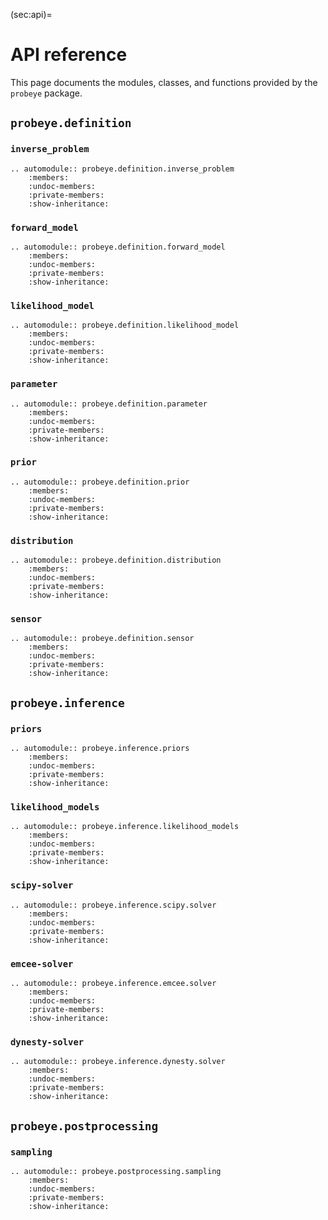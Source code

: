 (sec:api)=
# API reference

This page documents the modules, classes, and functions provided by the `probeye` 
package.

## `probeye.definition`
### `inverse_problem`
```{eval-rst}
.. automodule:: probeye.definition.inverse_problem
    :members:
    :undoc-members:
    :private-members:
    :show-inheritance:
```
### `forward_model`
```{eval-rst}
.. automodule:: probeye.definition.forward_model
    :members:
    :undoc-members:
    :private-members:
    :show-inheritance:
```
### `likelihood_model`
```{eval-rst}
.. automodule:: probeye.definition.likelihood_model
    :members:
    :undoc-members:
    :private-members:
    :show-inheritance:
```
### `parameter`
```{eval-rst}
.. automodule:: probeye.definition.parameter
    :members:
    :undoc-members:
    :private-members:
    :show-inheritance:
```
### `prior`
```{eval-rst}
.. automodule:: probeye.definition.prior
    :members:
    :undoc-members:
    :private-members:
    :show-inheritance:
```
### `distribution`
```{eval-rst}
.. automodule:: probeye.definition.distribution
    :members:
    :undoc-members:
    :private-members:
    :show-inheritance:
```
### `sensor`
```{eval-rst}
.. automodule:: probeye.definition.sensor
    :members:
    :undoc-members:
    :private-members:
    :show-inheritance:
```

## `probeye.inference`
### `priors`
```{eval-rst}
.. automodule:: probeye.inference.priors
    :members:
    :undoc-members:
    :private-members:
    :show-inheritance:
```
### `likelihood_models`
```{eval-rst}
.. automodule:: probeye.inference.likelihood_models
    :members:
    :undoc-members:
    :private-members:
    :show-inheritance:
```

### `scipy-solver`
```{eval-rst}
.. automodule:: probeye.inference.scipy.solver
    :members:
    :undoc-members:
    :private-members:
    :show-inheritance:
```

### `emcee-solver`
```{eval-rst}
.. automodule:: probeye.inference.emcee.solver
    :members:
    :undoc-members:
    :private-members:
    :show-inheritance:
```

### `dynesty-solver`
```{eval-rst}
.. automodule:: probeye.inference.dynesty.solver
    :members:
    :undoc-members:
    :private-members:
    :show-inheritance:
```

## `probeye.postprocessing`
### `sampling`
```{eval-rst}
.. automodule:: probeye.postprocessing.sampling
    :members:
    :undoc-members:
    :private-members:
    :show-inheritance:
```
